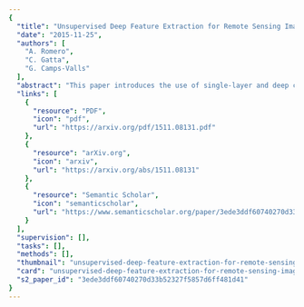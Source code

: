 ```yaml
---
{
  "title": "Unsupervised Deep Feature Extraction for Remote Sensing Image Classification",
  "date": "2015-11-25",
  "authors": [
    "A. Romero",
    "C. Gatta",
    "G. Camps-Valls"
  ],
  "abstract": "This paper introduces the use of single-layer and deep convolutional networks for remote sensing data analysis. Direct application to multi- and hyperspectral imagery of supervised (shallow or deep) convolutional networks is very challenging given the high input data dimensionality and the relatively small amount of available labeled data. Therefore, we propose the use of greedy layerwise unsupervised pretraining coupled with a highly efficient algorithm for unsupervised learning of sparse features. The algorithm is rooted on sparse representations and enforces both population and lifetime sparsity of the extracted features, simultaneously. We successfully illustrate the expressive power of the extracted representations in several scenarios: classification of aerial scenes, as well as land-use classification in very high resolution or land-cover classification from multi- and hyperspectral images. The proposed algorithm clearly outperforms standard principal component analysis (PCA) and its kernel counterpart (kPCA), as well as current state-of-the-art algorithms of aerial classification, while being extremely computationally efficient at learning representations of data. Results show that single-layer convolutional networks can extract powerful discriminative features only when the receptive field accounts for neighboring pixels and are preferred when the classification requires high resolution and detailed results. However, deep architectures significantly outperform single-layer variants, capturing increasing levels of abstraction and complexity throughout the feature hierarchy.",
  "links": [
    {
      "resource": "PDF",
      "icon": "pdf",
      "url": "https://arxiv.org/pdf/1511.08131.pdf"
    },
    {
      "resource": "arXiv.org",
      "icon": "arxiv",
      "url": "https://arxiv.org/abs/1511.08131"
    },
    {
      "resource": "Semantic Scholar",
      "icon": "semanticscholar",
      "url": "https://www.semanticscholar.org/paper/3ede3ddf60740270d33b52327f5857d6ff481d41"
    }
  ],
  "supervision": [],
  "tasks": [],
  "methods": [],
  "thumbnail": "unsupervised-deep-feature-extraction-for-remote-sensing-image-classification-thumb.jpg",
  "card": "unsupervised-deep-feature-extraction-for-remote-sensing-image-classification-card.jpg",
  "s2_paper_id": "3ede3ddf60740270d33b52327f5857d6ff481d41"
}
---
```


